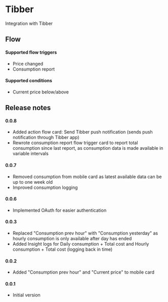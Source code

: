 # Tibber

Integration with Tibber

## Flow

#### Supported flow triggers
- Price changed
- Consumption report

#### Supported conditions
- Current price below/above  

## Release notes

#### 0.0.8
- Added action flow card: Send Tibber push notification (sends push notification through Tibber app)
- Rewrote consumption report flow trigger card to report total consumption since last report, as consumption data is made available in variable intervals

#### 0.0.7
- Removed consumption from mobile card as latest available data can be up to one week old
- Improved consumption logging

#### 0.0.6
- Implemented OAuth for easier authentication 

#### 0.0.3
- Replaced "Consumption prev hour" with "Consumption yesterday" as hourly consumption is only available after day has ended
- Added Insight logs for Daily consumption + Total cost and Hourly consumption + Total cost (logging back in time)

#### 0.0.2
- Added "Consumption prev hour" and "Current price" to mobile card   

#### 0.0.1
- Initial version 